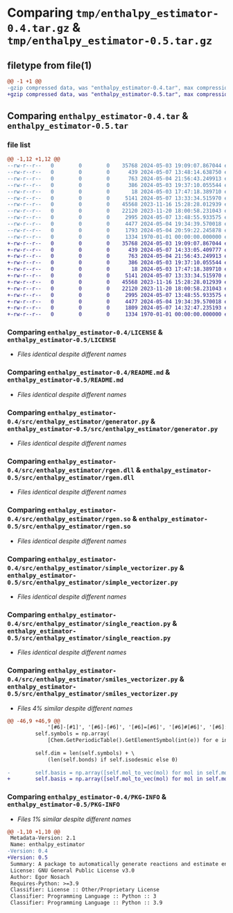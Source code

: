 # Comparing `tmp/enthalpy_estimator-0.4.tar.gz` & `tmp/enthalpy_estimator-0.5.tar.gz`

## filetype from file(1)

```diff
@@ -1 +1 @@
-gzip compressed data, was "enthalpy_estimator-0.4.tar", max compression
+gzip compressed data, was "enthalpy_estimator-0.5.tar", max compression
```

## Comparing `enthalpy_estimator-0.4.tar` & `enthalpy_estimator-0.5.tar`

### file list

```diff
@@ -1,12 +1,12 @@
--rw-r--r--   0        0        0    35768 2024-05-03 19:09:07.867044 enthalpy_estimator-0.4/LICENSE
--rw-r--r--   0        0        0      439 2024-05-07 13:48:14.638750 enthalpy_estimator-0.4/pyproject.toml
--rw-r--r--   0        0        0      763 2024-05-04 21:56:43.249913 enthalpy_estimator-0.4/README.md
--rw-r--r--   0        0        0      386 2024-05-03 19:37:10.055544 enthalpy_estimator-0.4/src/enthalpy_estimator/__init__.py
--rw-r--r--   0        0        0       18 2024-05-03 17:47:18.389710 enthalpy_estimator-0.4/src/enthalpy_estimator/cfg.py
--rw-r--r--   0        0        0     5141 2024-05-07 13:33:34.515970 enthalpy_estimator-0.4/src/enthalpy_estimator/generator.py
--rw-r--r--   0        0        0    45568 2023-11-16 15:28:28.012939 enthalpy_estimator-0.4/src/enthalpy_estimator/rgen.dll
--rw-r--r--   0        0        0    22120 2023-11-20 18:00:58.231043 enthalpy_estimator-0.4/src/enthalpy_estimator/rgen.so
--rw-r--r--   0        0        0     2995 2024-05-07 13:48:55.933575 enthalpy_estimator-0.4/src/enthalpy_estimator/simple_vectorizer.py
--rw-r--r--   0        0        0     4477 2024-05-04 19:34:39.570018 enthalpy_estimator-0.4/src/enthalpy_estimator/single_reaction.py
--rw-r--r--   0        0        0     1793 2024-05-04 20:59:22.245878 enthalpy_estimator-0.4/src/enthalpy_estimator/smiles_vectorizer.py
--rw-r--r--   0        0        0     1334 1970-01-01 00:00:00.000000 enthalpy_estimator-0.4/PKG-INFO
+-rw-r--r--   0        0        0    35768 2024-05-03 19:09:07.867044 enthalpy_estimator-0.5/LICENSE
+-rw-r--r--   0        0        0      439 2024-05-07 14:33:05.409777 enthalpy_estimator-0.5/pyproject.toml
+-rw-r--r--   0        0        0      763 2024-05-04 21:56:43.249913 enthalpy_estimator-0.5/README.md
+-rw-r--r--   0        0        0      386 2024-05-03 19:37:10.055544 enthalpy_estimator-0.5/src/enthalpy_estimator/__init__.py
+-rw-r--r--   0        0        0       18 2024-05-03 17:47:18.389710 enthalpy_estimator-0.5/src/enthalpy_estimator/cfg.py
+-rw-r--r--   0        0        0     5141 2024-05-07 13:33:34.515970 enthalpy_estimator-0.5/src/enthalpy_estimator/generator.py
+-rw-r--r--   0        0        0    45568 2023-11-16 15:28:28.012939 enthalpy_estimator-0.5/src/enthalpy_estimator/rgen.dll
+-rw-r--r--   0        0        0    22120 2023-11-20 18:00:58.231043 enthalpy_estimator-0.5/src/enthalpy_estimator/rgen.so
+-rw-r--r--   0        0        0     2995 2024-05-07 13:48:55.933575 enthalpy_estimator-0.5/src/enthalpy_estimator/simple_vectorizer.py
+-rw-r--r--   0        0        0     4477 2024-05-04 19:34:39.570018 enthalpy_estimator-0.5/src/enthalpy_estimator/single_reaction.py
+-rw-r--r--   0        0        0     1809 2024-05-07 14:32:47.235193 enthalpy_estimator-0.5/src/enthalpy_estimator/smiles_vectorizer.py
+-rw-r--r--   0        0        0     1334 1970-01-01 00:00:00.000000 enthalpy_estimator-0.5/PKG-INFO
```

### Comparing `enthalpy_estimator-0.4/LICENSE` & `enthalpy_estimator-0.5/LICENSE`

 * *Files identical despite different names*

### Comparing `enthalpy_estimator-0.4/README.md` & `enthalpy_estimator-0.5/README.md`

 * *Files identical despite different names*

### Comparing `enthalpy_estimator-0.4/src/enthalpy_estimator/generator.py` & `enthalpy_estimator-0.5/src/enthalpy_estimator/generator.py`

 * *Files identical despite different names*

### Comparing `enthalpy_estimator-0.4/src/enthalpy_estimator/rgen.dll` & `enthalpy_estimator-0.5/src/enthalpy_estimator/rgen.dll`

 * *Files identical despite different names*

### Comparing `enthalpy_estimator-0.4/src/enthalpy_estimator/rgen.so` & `enthalpy_estimator-0.5/src/enthalpy_estimator/rgen.so`

 * *Files identical despite different names*

### Comparing `enthalpy_estimator-0.4/src/enthalpy_estimator/simple_vectorizer.py` & `enthalpy_estimator-0.5/src/enthalpy_estimator/simple_vectorizer.py`

 * *Files identical despite different names*

### Comparing `enthalpy_estimator-0.4/src/enthalpy_estimator/single_reaction.py` & `enthalpy_estimator-0.5/src/enthalpy_estimator/single_reaction.py`

 * *Files identical despite different names*

### Comparing `enthalpy_estimator-0.4/src/enthalpy_estimator/smiles_vectorizer.py` & `enthalpy_estimator-0.5/src/enthalpy_estimator/smiles_vectorizer.py`

 * *Files 4% similar despite different names*

```diff
@@ -46,9 +46,9 @@
             '[#6]-[#1]', '[#6]-[#6]', '[#6]=[#6]', '[#6]#[#6]', '[#6]:[#6]')]
         self.symbols = np.array(
             [Chem.GetPeriodicTable().GetElementSymbol(int(e)) for e in self.elements])
 
         self.dim = len(self.symbols) + \
             (len(self.bonds) if self.isodesmic else 0)
 
-        self.basis = np.array([self.mol_to_vec(mol) for mol in self.mols])
+        self.basis = np.array([self.mol_to_vec(mol) for mol in self.mols], dtype=np.int32)
```

### Comparing `enthalpy_estimator-0.4/PKG-INFO` & `enthalpy_estimator-0.5/PKG-INFO`

 * *Files 1% similar despite different names*

```diff
@@ -1,10 +1,10 @@
 Metadata-Version: 2.1
 Name: enthalpy_estimator
-Version: 0.4
+Version: 0.5
 Summary: A package to automatically generate reactions and estimate enthalpy.
 License: GNU General Public License v3.0
 Author: Egor Nosach
 Requires-Python: >=3.9
 Classifier: License :: Other/Proprietary License
 Classifier: Programming Language :: Python :: 3
 Classifier: Programming Language :: Python :: 3.9
```

